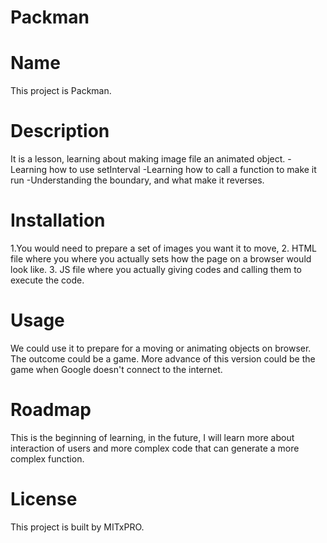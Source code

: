 # Packman
# Name
This project is Packman.
# Description
It is a lesson, learning about making image file an animated object. 
-Learning how to use setInterval 
-Learning how to call a function to make it run
-Understanding the boundary, and what make it reverses. 
# Installation 
1.You would need to prepare a set of images you want it to move,
2.  HTML file where you where you actually sets how the page on a browser would look like. 
3. JS file where you actually giving codes and calling them to execute the code. 
# Usage
We could use it to prepare for a moving or animating objects on browser. The outcome could be a game. 
More advance of this version could be the game when Google doesn't connect to the internet.
# Roadmap 
This is the beginning of learning, in the future, I will learn more about interaction of users and more complex code 
that can generate a more complex function.
# License 
This project is built by MITxPRO. 
